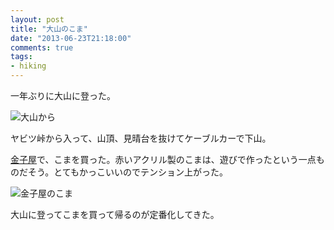 ```yaml
---
layout: post
title: "大山のこま"
date: "2013-06-23T21:18:00"
comments: true
tags: 
- hiking
---
```


一年ぶりに大山に登った。

<!--more-->

![大山から](https://dl.dropboxusercontent.com/u/459142/IFTTT/Instagram/3f666dc6dbe311e2971f22000a1f8c25_7.jpg)

ヤビツ峠から入って、山頂、見晴台を抜けてケーブルカーで下山。

[金子屋](http://www2s.biglobe.ne.jp/~ooyama/)で、こまを買った。赤いアクリル製のこまは、遊びで作ったという一点ものだそう。とてもかっこいいのでテンション上がった。

![金子屋のこま](https://dl.dropboxusercontent.com/u/459142/IFTTT/Instagram/e302d4eadbd611e2aacd22000a1f932c_7.jpg)

大山に登ってこまを買って帰るのが定番化してきた。

